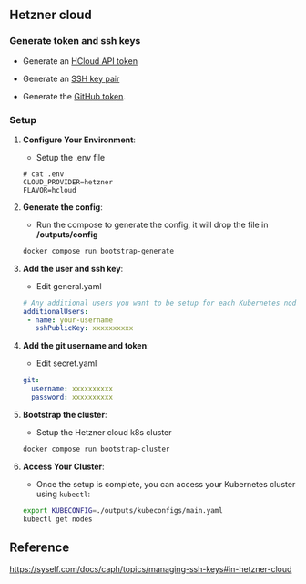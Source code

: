 ## Hetzner cloud

### Generate token and ssh keys
- Generate an [HCloud API token](https://docs.hetzner.com/cloud/api/getting-started/generating-api-token)

- Generate an [SSH key pair](https://community.hetzner.com/tutorials/add-ssh-key-to-your-hetzner-cloud)

- Generate the [GitHub token](https://docs.github.com/en/authentication/keeping-your-account-and-data-secure/managing-your-personal-access-tokens#creating-a-fine-grained-personal-access-token).

### Setup

1. **Configure Your Environment**:
   - Setup the .env file
   ```raw
   # cat .env
   CLOUD_PROVIDER=hetzner
   FLAVOR=hcloud
   ```

2. **Generate the config**:
   - Run the compose to generate the config, it will drop the file in **/outputs/config**
   ```bash
   docker compose run bootstrap-generate
   ```

3. **Add the user and ssh key**:
   - Edit general.yaml
   ```yaml
   # Any additional users you want to be setup for each Kubernetes node.
   additionalUsers:
    - name: your-username
      sshPublicKey: xxxxxxxxxx
   ```

4. **Add the git username and token**:
   - Edit secret.yaml
   ```yaml
   git:
     username: xxxxxxxxxx
     password: xxxxxxxxxx
   ```

5. **Bootstrap the cluster**:
   - Setup the Hetzner cloud k8s cluster
   ```sh
   docker compose run bootstrap-cluster
   ```

6. **Access Your Cluster**:
   - Once the setup is complete, you can access your Kubernetes cluster using `kubectl`:
   ```bash
   export KUBECONFIG=./outputs/kubeconfigs/main.yaml
   kubectl get nodes
   ```

## Reference

https://syself.com/docs/caph/topics/managing-ssh-keys#in-hetzner-cloud
